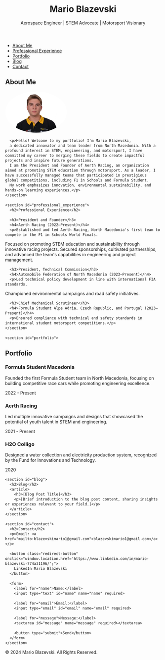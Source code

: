 <!DOCTYPE html>
<html lang="en">
<head>
  <meta charset="UTF-8">
  <meta name="viewport" content="width=device-width, initial-scale=1.0">
  <meta name="description" content="Mario Blazevski's Personal Website">
  <title>Mario Blazevski | Portfolio</title>
  <link rel="stylesheet" href="style.css">
</head>
<body>
  <header>
    <div class="container">
      <h1>Mario Blazevski</h1>
      <p>Aerospace Engineer | STEM Advocate | Motorsport Visionary</p>
    </div>
  </header>

  <nav>
    <ul>
      <li><a href="#about">About Me</a></li>
      <li><a href="#professional_experience">Professional Experience</a></li>
      <li><a href="#portfolio">Portfolio</a></li>
      <li><a href="#blog">Blog</a></li>
      <li><a href="#contact">Contact</a></li>
    </ul>
  </nav>

  <main>
    <section id="about">
      <h2>About Me</h2>
      <img src="mario.jpg" alt="Photo of Mario Blazevski" style="width:200px; height:auto; border-radius:50%;">
      
      
      <p>Hello! Welcome to my portfolio! I'm Mario Blazevski, 
      a dedicated innovator and team leader from North Macedonia. With a profound interest in STEM, engineering, and motorsport, I have committed my career to merging these fields to create impactful projects and inspire future generations. 
      I am the President and Founder of Aerth Racing, an organization aimed at promoting STEM education through motorsport. As a leader, I have successfully managed teams that participated in prestigious global competitions, including F1 in Schools and Formula Student.
      My work emphasizes innovation, environmental sustainability, and hands-on learning experiences.</p>
    </section>

    <section id="professional_experience">
      <h2>Professional Experience</h2>

      <h3>President and Founder</h3>
      <h4>Aerth Racing (2022–Present)</h4>
      <p>Established and led Aerth Racing, North Macedonia's first team to compete in the F1 in Schools World Finals.
Focused on promoting STEM education and sustainability through innovative racing projects.
Secured sponsorships, cultivated partnerships, and advanced the team's capabilities in engineering and project management.</p>

      <h3>President, Technical Commission</h3>
      <h4>Automobile Federation of North Macedonia (2023–Present)</h4>
      <p>Led technical policy development in line with international FIA standards.
Championed environmental campaigns and road safety initiatives.</p>

      <h3>Chief Mechanical Scrutineer</h3>
      <h4>Formula Student Alpe Adria, Czech Republic, and Portugal (2023–Present)</h4>
      <p>Ensured compliance with technical and safety standards in international student motorsport competitions.</p>
    </section>

    <section id="portfolio">
  <h2>Portfolio</h2>
  <div class="project-container">
    <div class="project-card">
      <h3>Formula Student Macedonia</h3>
      <p>Founded the first Formula Student team in North Macedonia, focusing on building competitive race cars while promoting engineering excellence.</p>
      <div class="project-card-footer">2022 - Present</div>
    </div>
    <div class="project-card">
      <h3>Aerth Racing</h3>
      <p>Led multiple innovative campaigns and designs that showcased the potential of youth talent in STEM and engineering.</p>
      <div class="project-card-footer">2021 - Present</div>
    </div>
    <div class="project-card">
      <h3>H2O Colligo</h3>
      <p>Designed a water collection and electricity production system, recognized by the Fund for Innovations and Technology.</p>
      <div class="project-card-footer">2020</div>
    </div>
  </div>
</section>


    <section id="blog">
      <h2>Blog</h2>
      <article>
        <h3>[Blog Post Title]</h3>
        <p>[Brief introduction to the blog post content, sharing insights or experiences relevant to your field.]</p>
      </article>
    </section>

    <section id="contact">
      <h2>Contact</h2>
      <p>Email: <a href="mailto:blazevskimario1@gmail.com">blazevskimario1@gmail.com</a></p>

      <button class="redirect-button" onclick="window.location.href='https://www.linkedin.com/in/mario-blazevski-774a31196/';">
        LinkedIn Mario Blazevski
      </button>

      <form>
        <label for="name">Name:</label>
        <input type="text" id="name" name="name" required>

        <label for="email">Email:</label>
        <input type="email" id="email" name="email" required>

        <label for="message">Message:</label>
        <textarea id="message" name="message" required></textarea>

        <button type="submit">Send</button>
      </form>
    </section>
  </main>

  <footer>
    <p>&copy; 2024 Mario Blazevski. All Rights Reserved.</p>
  </footer>
</body>
</html>
